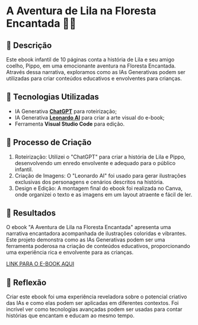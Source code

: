 # A Aventura de Lila na Floresta Encantada 🌳✨

## 📒 Descrição
Este ebook infantil de 10 páginas conta a história de Lila e seu amigo coelho, Pippo, em uma emocionante aventura na Floresta Encantada. Através dessa narrativa, exploramos como as IAs Generativas podem ser utilizadas para criar conteúdos educativos e envolventes para crianças.

## 🤖 Tecnologias Utilizadas
- IA Generativa **[ChatGPT](https://chat.openai.com)** para roteirização;
- IA Generativa **[Leonardo AI](https://amma.app)** para criar a arte visual do e-book;
- Ferramenta **Visual Studio Code** para edição.

## 🧐 Processo de Criação
1. Roteirização: Utilizei o "ChatGPT" para criar a história de Lila e Pippo, desenvolvendo um enredo envolvente e adequado para o público infantil.
2. Criação de Imagens: O "Leonardo AI" foi usado para gerar ilustrações exclusivas dos personagens e cenários descritos na história.
3. Design e Edição: A montagem final do ebook foi realizada no Canva, onde organizei o texto e as imagens em um layout atraente e fácil de ler.

## 🚀 Resultados
O ebook "A Aventura de Lila na Floresta Encantada" apresenta uma narrativa encantadora acompanhada de ilustrações coloridas e vibrantes. Este projeto demonstra como as IAs Generativas podem ser uma ferramenta poderosa na criação de conteúdos educativos, proporcionando uma experiência rica e envolvente para as crianças.

[LINK PARA O E-BOOK AQUI](https://github.com/DevRobertW/lab-natty-or-not/blob/add-ebook-readme/EBOOK/A-Aventura-de-Lila-na-Floresta-Encantada.pdf)

## 💭 Reflexão
Criar este ebook foi uma experiência reveladora sobre o potencial criativo das IAs e como elas podem ser aplicadas em diferentes contextos. Foi incrível ver como tecnologias avançadas podem ser usadas para contar histórias que encantam e educam ao mesmo tempo.
